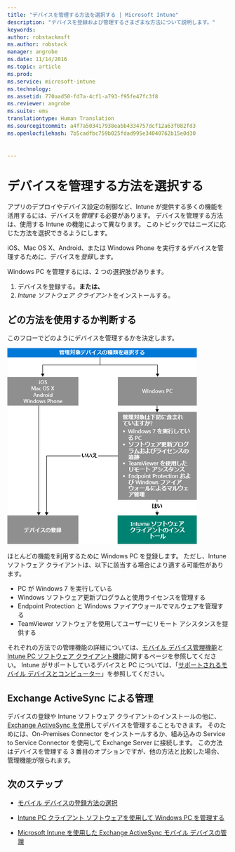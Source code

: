```yaml
---
title: "デバイスを管理する方法を選択する | Microsoft Intune"
description: "デバイスを登録および管理するさまざまな方法について説明します。"
keywords: 
author: robstackmsft
ms.author: robstack
manager: angrobe
ms.date: 11/14/2016
ms.topic: article
ms.prod: 
ms.service: microsoft-intune
ms.technology: 
ms.assetid: 770aad50-fd7a-4cf1-a793-f95fe47fc3f8
ms.reviewer: angrobe
ms.suite: ems
translationtype: Human Translation
ms.sourcegitcommit: a4f7a503417938eabb4334757dcf12a63f082fd3
ms.openlocfilehash: 7b5cadfbc759b025fdad995e34040762b15e0d30


---
```


# <a name="choose-how-to-manage-devices"></a>デバイスを管理する方法を選択する

アプリのデプロイやデバイス設定の制御など、Intune が提供する多くの機能を活用するには、デバイスを*管理*する必要があります。 デバイスを管理する方法は、使用する Intune の機能によって異なります。
このトピックではニーズに応じた方法を選択できるようにします。

iOS、Mac OS X、Android、または Windows Phone を実行するデバイスを管理するために、デバイスを*登録*します。

Windows PC を管理するには、2 つの選択肢があります。

1. デバイスを登録する。**または、**
2. *Intune ソフトウェア クライアント*をインストールする。

## <a name="decide-which-method-to-use"></a>どの方法を使用するか判断する
このフローでどのようにデバイスを管理するかを決定します。

![デバイス管理の開始方法の決定フロー](./media/choose-manage-method.png)

ほとんどの機能を利用するために Windows PC を登録します。 ただし、Intune ソフトウェア クライアントは、以下に該当する場合により適する可能性があります。

- PC が Windows 7 を実行している
- Windows ソフトウェア更新プログラムと使用ライセンスを管理する
- Endpoint Protection と Windows ファイアウォールでマルウェアを管理する
- TeamViewer ソフトウェアを使用してユーザーにリモート アシスタンスを提供する


それぞれの方法での管理機能の詳細については、[モバイル デバイス管理機能](mobile-device-management-capabilities-in-microsoft-intune.md)と[Intune PC ソフトウェア クライアント機能](windows-pc-management-capabilities-in-microsoft-intune.md)に関するページを参照してください。
Intune がサポートしているデバイスと PC については、「[サポートされるモバイル デバイスとコンピューター](/intune/get-started/supported-mobile-devices-and-computers)」を参照してください。


## <a name="exchange-activesync-management"></a>Exchange ActiveSync による管理
デバイスの登録や Intune ソフトウェア クライアントのインストールの他に、[Exchange ActiveSync を使用](/intune/deploy-use/mobile-device-management-with-exchange-activesync-and-microsoft-intune)してデバイスを管理することもできます。 そのためには、On-Premises Connector をインストールするか、組み込みの Service to Service Connector を使用して Exchange Server に接続します。
この方法はデバイスを管理する 3 番目のオプションですが、他の方法と比較した場合、管理機能が限られます。


## <a name="next-steps"></a>次のステップ

- [モバイル デバイスの登録方法の選択](/intune/get-started/choose-how-to-enroll-devices1)
- [Intune PC クライアント ソフトウェアを使用して Windows PC を管理する](/intune/deploy-use/manage-windows-pcs-with-microsoft-intune)



- [Microsoft Intune を使用した Exchange ActiveSync モバイル デバイスの管理](/intune/deploy-use/mobile-device-management-with-exchange-activesync-and-microsoft-intune)



<!--HONumber=Nov16_HO1-->


